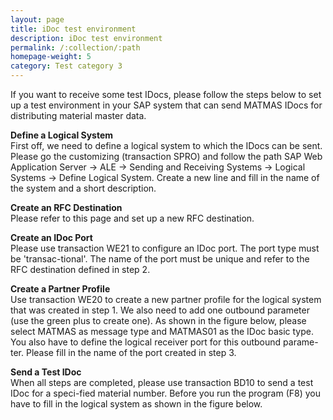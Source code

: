 ```yaml
---
layout: page
title: iDoc test environment
description: iDoc test environment
permalink: /:collection/:path
homepage-weight: 5
category: Test category 3
---
```


If you want to receive some test IDocs, please follow the steps below to set up a test environment in your SAP system that can send MATMAS IDocs for distributing material master data.

**Define a Logical System**  
First off, we need to define a logical system to which the IDocs can be sent. Please go the customizing (transaction SPRO) and follow the path SAP Web Application Server -> ALE -> Sending and Receiving Systems -> Logical Systems -> Define Logical System. Create a new line and fill in the name of the system  and a short description.

**Create an RFC Destination**  
Please refer to this page and set up a new RFC destination.

**Create an IDoc Port**  
Please use transaction WE21 to configure an IDoc port. The port type must be 'transac-tional'. The name of the port must be unique and refer to the RFC destination defined in step 2.

**Create a Partner Profile**  
Use transaction WE20 to create a new partner profile for the logical system that was created in step 1. We also need to add one outbound parameter (use the green plus to create one). As shown in the figure below, please select MATMAS as message type and MATMAS01 as the IDoc basic type. You also have to define the logical receiver port for this outbound parame-ter. Please fill in the name of the port created in step 3.

**Send a Test IDoc**  
When all steps are completed, please use transaction BD10 to send a test IDoc for a speci-fied material number. Before you run the program (F8) you have to fill in the logical system as shown in the figure below.